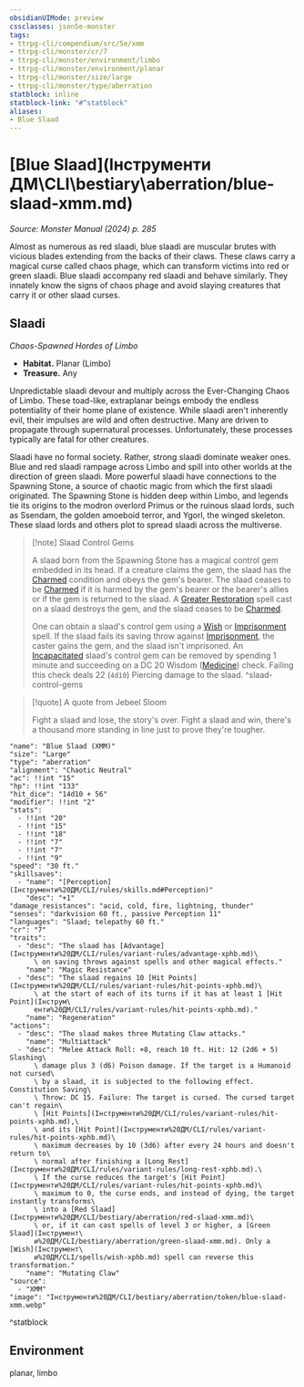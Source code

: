 ```yaml
---
obsidianUIMode: preview
cssclasses: json5e-monster
tags:
- ttrpg-cli/compendium/src/5e/xmm
- ttrpg-cli/monster/cr/7
- ttrpg-cli/monster/environment/limbo
- ttrpg-cli/monster/environment/planar
- ttrpg-cli/monster/size/large
- ttrpg-cli/monster/type/aberration
statblock: inline
statblock-link: "#^statblock"
aliases:
- Blue Slaad
---
```

# [Blue Slaad](Інструменти ДМ\CLI\bestiary\aberration/blue-slaad-xmm.md)
*Source: Monster Manual (2024) p. 285*  

Almost as numerous as red slaadi, blue slaadi are muscular brutes with vicious blades extending from the backs of their claws. These claws carry a magical curse called chaos phage, which can transform victims into red or green slaadi. Blue slaadi accompany red slaadi and behave similarly. They innately know the signs of chaos phage and avoid slaying creatures that carry it or other slaad curses.

## Slaadi

*Chaos-Spawned Hordes of Limbo*

- **Habitat.** Planar (Limbo)  
- **Treasure.** Any  

Unpredictable slaadi devour and multiply across the Ever-Changing Chaos of Limbo. These toad-like, extraplanar beings embody the endless potentiality of their home plane of existence. While slaadi aren't inherently evil, their impulses are wild and often destructive. Many are driven to propagate through supernatural processes. Unfortunately, these processes typically are fatal for other creatures.

Slaadi have no formal society. Rather, strong slaadi dominate weaker ones. Blue and red slaadi rampage across Limbo and spill into other worlds at the direction of green slaadi. More powerful slaadi have connections to the Spawning Stone, a source of chaotic magic from which the first slaadi originated. The Spawning Stone is hidden deep within Limbo, and legends tie its origins to the modron overlord Primus or the ruinous slaad lords, such as Ssendam, the golden amoeboid terror, and Ygorl, the winged skeleton. These slaad lords and others plot to spread slaadi across the multiverse.

> [!note] Slaad Control Gems
> 
> A slaad born from the Spawning Stone has a magical control gem embedded in its head. If a creature claims the gem, the slaad has the [Charmed](Інструменти%20ДМ/CLI/rules/conditions.md#Charmed) condition and obeys the gem's bearer. The slaad ceases to be [Charmed](Інструменти%20ДМ/CLI/rules/conditions.md#Charmed) if it is harmed by the gem's bearer or the bearer's allies or if the gem is returned to the slaad. A [Greater Restoration](Інструменти%20ДМ/CLI/spells/greater-restoration-xphb.md) spell cast on a slaad destroys the gem, and the slaad ceases to be [Charmed](Інструменти%20ДМ/CLI/rules/conditions.md#Charmed).
> 
> One can obtain a slaad's control gem using a [Wish](Інструменти%20ДМ/CLI/spells/wish-xphb.md) or [Imprisonment](Інструменти%20ДМ/CLI/spells/imprisonment-xphb.md) spell. If the slaad fails its saving throw against [Imprisonment](Інструменти%20ДМ/CLI/spells/imprisonment-xphb.md), the caster gains the gem, and the slaad isn't imprisoned. An [Incapacitated](Інструменти%20ДМ/CLI/rules/conditions.md#Incapacitated) slaad's control gem can be removed by spending 1 minute and succeeding on a DC 20 Wisdom ([Medicine](Інструменти%20ДМ/CLI/rules/skills.md#Medicine)) check. Failing this check deals 22 (`4d10`) Piercing damage to the slaad.
^slaad-control-gems

> [!quote] A quote from Jebeel Sloom  
> 
> Fight a slaad and lose, the story's over. Fight a slaad and win, there's a thousand more standing in line just to prove they're tougher.


```statblock
"name": "Blue Slaad (XMM)"
"size": "Large"
"type": "aberration"
"alignment": "Chaotic Neutral"
"ac": !!int "15"
"hp": !!int "133"
"hit_dice": "14d10 + 56"
"modifier": !!int "2"
"stats":
  - !!int "20"
  - !!int "15"
  - !!int "18"
  - !!int "7"
  - !!int "7"
  - !!int "9"
"speed": "30 ft."
"skillsaves":
  - "name": "[Perception](Інструменти%20ДМ/CLI/rules/skills.md#Perception)"
    "desc": "+1"
"damage_resistances": "acid, cold, fire, lightning, thunder"
"senses": "darkvision 60 ft., passive Perception 11"
"languages": "Slaad; telepathy 60 ft."
"cr": "7"
"traits":
  - "desc": "The slaad has [Advantage](Інструменти%20ДМ/CLI/rules/variant-rules/advantage-xphb.md)\
      \ on saving throws against spells and other magical effects."
    "name": "Magic Resistance"
  - "desc": "The slaad regains 10 [Hit Points](Інструменти%20ДМ/CLI/rules/variant-rules/hit-points-xphb.md)\
      \ at the start of each of its turns if it has at least 1 [Hit Point](Інструм\
      енти%20ДМ/CLI/rules/variant-rules/hit-points-xphb.md)."
    "name": "Regeneration"
"actions":
  - "desc": "The slaad makes three Mutating Claw attacks."
    "name": "Multiattack"
  - "desc": "Melee Attack Roll: +8, reach 10 ft. Hit: 12 (2d6 + 5) Slashing\
      \ damage plus 3 (d6) Poison damage. If the target is a Humanoid not cursed\
      \ by a slaad, it is subjected to the following effect. Constitution Saving\
      \ Throw: DC 15. Failure: The target is cursed. The cursed target can't regain\
      \ [Hit Points](Інструменти%20ДМ/CLI/rules/variant-rules/hit-points-xphb.md),\
      \ and its [Hit Point](Інструменти%20ДМ/CLI/rules/variant-rules/hit-points-xphb.md)\
      \ maximum decreases by 10 (3d6) after every 24 hours and doesn't return to\
      \ normal after finishing a [Long Rest](Інструменти%20ДМ/CLI/rules/variant-rules/long-rest-xphb.md).\
      \ If the curse reduces the target's [Hit Point](Інструменти%20ДМ/CLI/rules/variant-rules/hit-points-xphb.md)\
      \ maximum to 0, the curse ends, and instead of dying, the target instantly transforms\
      \ into a [Red Slaad](Інструменти%20ДМ/CLI/bestiary/aberration/red-slaad-xmm.md)\
      \ or, if it can cast spells of level 3 or higher, a [Green Slaad](Інструмент\
      и%20ДМ/CLI/bestiary/aberration/green-slaad-xmm.md). Only a [Wish](Інструмент\
      и%20ДМ/CLI/spells/wish-xphb.md) spell can reverse this transformation."
    "name": "Mutating Claw"
"source":
  - "XMM"
"image": "Інструменти%20ДМ/CLI/bestiary/aberration/token/blue-slaad-xmm.webp"
```
^statblock

## Environment

planar, limbo